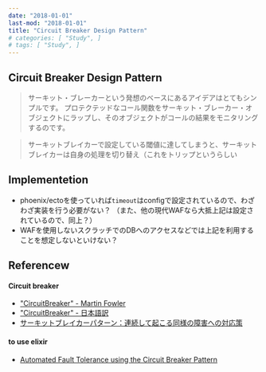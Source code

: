 ```yaml
---
date: "2018-01-01"
last-mod: "2018-01-01"
title: "Circuit Breaker Design Pattern"
# categories: [ "Study", ]
# tags: [ "Study", ]
---
```


## Circuit Breaker Design Pattern

> サーキット・ブレーカーという発想のベースにあるアイデアはとてもシンプルです。 プロテクテッドなコール関数をサーキット・ブレーカー・オブジェクトにラップし、そのオブジェクトがコールの結果をモニタリングするのです。

> サーキットブレイカーで設定している閾値に達してしまうと、サーキットブレイカーは自身の処理を切り替え（これをトリップというらしい

## Implementetion

- phoenix/ectoを使っていれば`timeout`はconfigで設定されているので、わざわざ実装を行う必要がない？
  （また、他の現代WAFなら大抵上記は設定されているので、同上？）
- WAFを使用しないスクラッチでのDBへのアクセスなどでは上記を利用することを想定しないといけない？

## Referencew

#### Circuit breaker
- ["CircuitBreaker" - Martin Fowler](https://martinfowler.com/bliki/CircuitBreaker.html)
- ["CircuitBreaker" - 日本語訳](https://github.com/sawanoboly/txt.sawanoboly.net/blob/master/contributes/circuit-breaker-pattern.md)
- [サーキットブレイカーパターン：連続して起こる同様の障害への対応策](http://nununu.hatenablog.jp/entry/2016/09/22/220000)

#### to use elixir
- [Automated Fault Tolerance using the Circuit Breaker Pattern](https://medium.com/teacherspayteachers/automated-fault-tolerance-using-the-circuit-breaker-pattern-3884f6e99133)
